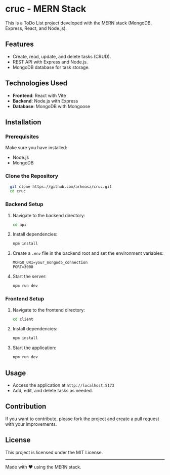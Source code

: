# cruc - MERN Stack

This is a ToDo List project developed with the MERN stack (MongoDB, Express, React, and Node.js).

## Features
- Create, read, update, and delete tasks (CRUD).
- REST API with Express and Node.js.
- MongoDB database for task storage.

## Technologies Used
- **Frontend**: React with Vite
- **Backend**: Node.js with Express
- **Database**: MongoDB with Mongoose

## Installation

### Prerequisites
Make sure you have installed:
- Node.js
- MongoDB

### Clone the Repository
```bash
  git clone https://github.com/arkeasz/cruc.git
  cd cruc
```

### Backend Setup
1. Navigate to the backend directory:
   ```bash
   cd api
   ```
2. Install dependencies:
   ```bash
   npm install
   ```
3. Create a `.env` file in the backend root and set the environment variables:
   ```env
   MONGO_URI=your_mongodb_connection
   PORT=3000
   ```
4. Start the server:
   ```bash
   npm run dev
   ```

### Frontend Setup
1. Navigate to the frontend directory:
   ```bash
   cd client
   ```
2. Install dependencies:
   ```bash
   npm install
   ```
3. Start the application:
   ```bash
   npm run dev
   ```

## Usage
- Access the application at `http://localhost:5173`
- Add, edit, and delete tasks as needed.

## Contribution
If you want to contribute, please fork the project and create a pull request with your improvements.

## License
This project is licensed under the MIT License.

---
Made with ❤️ using the MERN stack.

